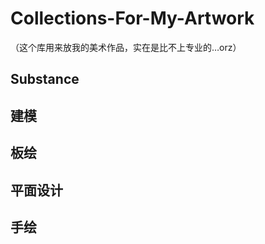 # Collections-For-My-Artwork
（这个库用来放我的美术作品，实在是比不上专业的…orz）

## Substance

## 建模

## 板绘

## 平面设计

## 手绘
